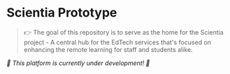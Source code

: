 # Scientia Prototype

> 👉 The goal of this repository is to serve as the home for the Scientia project - A central hub for the EdTech services that's focused on enhancing the remote learning for staff and students alike.

_🚧 This platform is currently under development! 🚧_ 